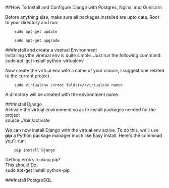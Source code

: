 


##How To Install and Configure Django with Postgres, Nginx, and Gunicorn  

Before anything else, make sure all packages installed are upto date. Root to your directory and run:  
        
        sudo apt-get update  
        
        sudo apt-get upgrade  
        
        
###Install and create a viretual Environment  
Installing vthe viretual env is quite simple. Just run the following command:  
        sudo apt-get install python-virtualenv  
        
 Now create the virtual env with a name of your choice, I suggest one related to the current project.  
        
        sudo virtualenv /<root folder>/<virtualenv name>  
        
A directory will be created with the environment name.  


###Install Django  
Activate the virtual environment so as to install packages needed for the project  
        source ./<env name>/bin/activate  
        
We can now install Django with the virtual env active. To do this, we'll use **pip** a Python package manager much like Easy install. Here's the commnad you'll run:  

        pip install Django  
        
Getting errors o using pip?  
This should Do;  
        sudo apt-get install python-pip  
        
        
 
        
###Install PostgreSQL  
     
        
        
